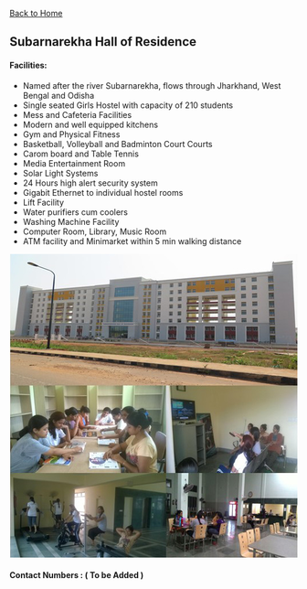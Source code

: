 [Back to Home](/index.md)

## Subarnarekha Hall of Residence

#### Facilities:

* Named after the river Subarnarekha, flows through Jharkhand, West Bengal and Odisha
* Single seated Girls Hostel with capacity of 210 students
* Mess and Cafeteria Facilities
* Modern and well equipped kitchens
* Gym and Physical Fitness
* Basketball, Volleyball and Badminton Court Courts
* Carom board and Table Tennis
* Media Entertainment Room
* Solar Light Systems
* 24 Hours high alert security system
* Gigabit Ethernet to individual hostel rooms
* Lift Facility
* Water purifiers cum coolers
* Washing Machine Facility
* Computer Room, Library, Music Room
* ATM facility and Minimarket within 5 min walking distance

![alt text](/misc/pics/shr.jpg)

#### Contact Numbers : ( To be Added )
